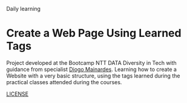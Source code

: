 Daily learning

# Create a Web Page Using Learned Tags

Project developed at the Bootcamp NTT DATA Diversity in Tech with guidance from specialist [Diogo Mainardes](https://www.linkedin.com/in/diogomainardes/ "Diogo Mainardes").
Learning how to create a Website with a very basic structure, using the tags learned during the practical classes attended during the courses.

[LICENSE](/LICENSE)

